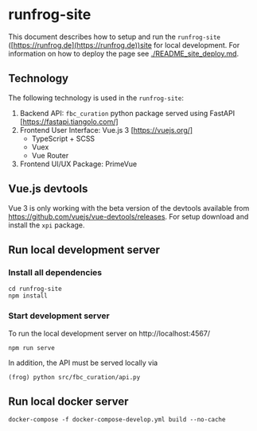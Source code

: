 # runfrog-site 
This document describes how to setup and run the `runfrog-site` 
([https://runfrog.de](https://runfrog.de))site for local development. 
For information on how to deploy the page see 
[./README_site_deploy.md](./README_site_deploy.md).

## Technology
The following technology is used in the `runfrog-site`:
1. Backend API: `fbc_curation` python package served using FastAPI [https://fastapi.tiangolo.com/]
2. Frontend User Interface: Vue.js 3 [https://vuejs.org/]
    - TypeScript + SCSS
    - Vuex
    - Vue Router
3. Frontend UI/UX Package: PrimeVue

## Vue.js devtools
Vue 3 is only working with the beta version of the devtools available from
https://github.com/vuejs/vue-devtools/releases.
For setup download and install the `xpi` package.

## Run local development server

### Install all dependencies
```
cd runfrog-site
npm install
```

### Start development server
To run the local development server on http://localhost:4567/
```
npm run serve
```
In addition, the API must be served locally via 

```
(frog) python src/fbc_curation/api.py 
```

## Run local docker server

```
docker-compose -f docker-compose-develop.yml build --no-cache
```
